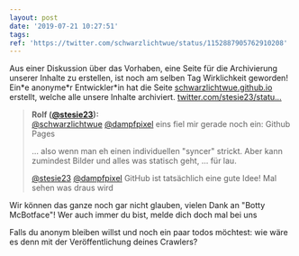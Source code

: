 ```yaml
---
layout: post
date: '2019-07-21 10:27:51'
tags: 
ref: 'https://twitter.com/schwarzlichtwue/status/1152887905762910208'
---
```

Aus einer Diskussion über das Vorhaben, eine Seite für die Archivierung unserer Inhalte zu erstellen, ist noch am selben Tag Wirklichkeit geworden! Ein\*e anonyme\*r Entwickler\*in hat die Seite [schwarzlichtwue.github.io](https://schwarzlichtwue.github.io/) erstellt, welche alle unsere Inhalte archiviert. [twitter.com/stesie23/statu…](https://twitter.com/stesie23/status/1152477195006349312)
> <b>Rolf ([@stesie23](https://twitter.com/stesie23)):</b>  
>[@schwarzlichtwue](https://twitter.com/schwarzlichtwue) [@dampfpixel](https://twitter.com/dampfpixel) eins fiel mir gerade noch ein: Github Pages  
>  
>  
>  
>... also wenn man eh einen individuellen "syncer" strickt. Aber kann zumindest Bilder und alles was statisch geht, ... für lau.  
>  
>[@stesie23](https://twitter.com/stesie23) [@dampfpixel](https://twitter.com/dampfpixel) GitHub ist tatsächlich eine gute Idee! Mal sehen was draus wird  



Wir können das ganze noch gar nicht glauben, vielen Dank an "Botty McBotface"! Wer auch immer du bist, melde dich doch mal bei uns

Falls du anonym bleiben willst und noch ein paar todos möchtest: wie wäre es denn mit der Veröffentlichung deines Crawlers?
